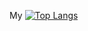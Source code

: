 My
[![Top Langs](https://github-readme-stats.vercel.app/api/top-langs/?username=keenwarice&layout=donut&theme=radical)](https://github.com/anuraghazra/github-readme-stats)

